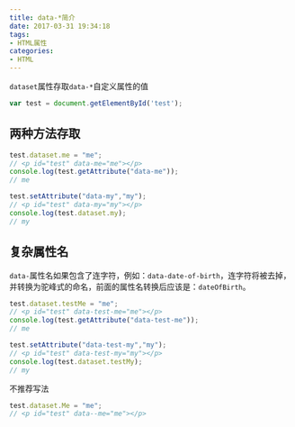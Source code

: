 ```yaml
---
title: data-*简介
date: 2017-03-31 19:34:18
tags: 
- HTML属性
categories: 
- HTML
---
```


`dataset`属性存取`data-*`自定义属性的值

```javascript
var test = document.getElementById('test');
```

<!-- more -->

## 两种方法存取

```javascript
test.dataset.me = "me";
// <p id="test" data-me="me"></p>
console.log(test.getAttribute("data-me"));
// me

test.setAttribute("data-my","my");
// <p id="test" data-my="my"></p>
console.log(test.dataset.my);
// my
```

## 复杂属性名

`data-`属性名如果包含了连字符，例如：`data-date-of-birth`，连字符将被去掉，并转换为驼峰式的命名，前面的属性名转换后应该是：`dateOfBirth`。

```javascript
test.dataset.testMe = "me";
// <p id="test" data-test-me="me"></p>
console.log(test.getAttribute("data-test-me"));
// me

test.setAttribute("data-test-my","my");
// <p id="test" data-test-my="my"></p>
console.log(test.dataset.testMy);
// my
```

不推荐写法

```javascript
test.dataset.Me = "me";
// <p id="test" data--me="me"></p>
```